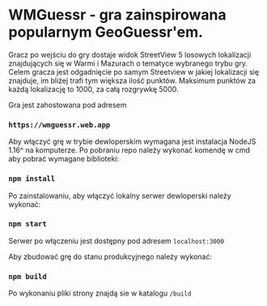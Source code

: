 # WMGuessr - gra zainspirowana popularnym GeoGuessr'em.

Gracz po wejściu do gry dostaje widok StreetView 5 losowych lokalizacji znajdujących się w Warmi i Mazurach o tematyce wybranego trybu gry. Celem gracza jest odgadnięcie po samym Streetview w jakiej lokalizacji się znajduje, im bliżej trafi tym większa ilość punktów. Maksimum punktów za każdą lokalizację to 1000, za całą rozgrywkę 5000.

Gra jest zahostowana pod adresem

### `https://wmguessr.web.app`

Aby włączyć grę w trybie dewloperskim wymagana jest instalacja NodeJS 1.16^ na komputerze.
Po pobraniu repo należy wykonać komendę w cmd aby pobrać wymagane biblioteki:

### `npm install`

Po zainstalowaniu, aby włączyć lokalny serwer dewloperski należy wykonać:

### `npm start`

Serwer po włączeniu jest dostępny pod adresem `localhost:3000`

Aby zbudować grę do stanu produkcyjnego należy wykonać:

### `npm build`

Po wykonaniu pliki strony znajdą sie w katalogu `/build`
